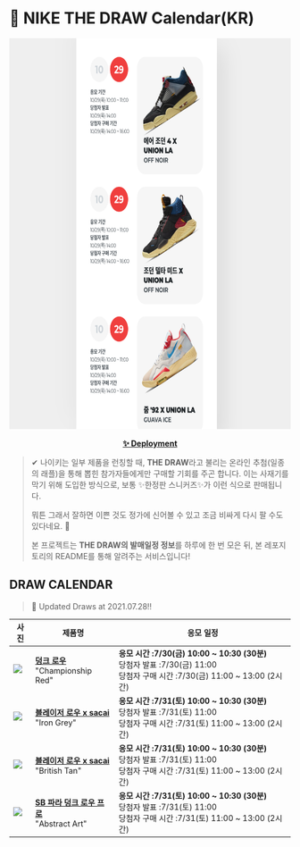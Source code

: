 # 👟 NIKE THE DRAW Calendar(KR)

<div align="center">
  <a href="https://junhoyeo.github.io/NIKE-THE-DRAW-Calendar/">
    <img src="./docs/images/preview.png" alt="Preview image of deployed application" height="700px" width="700px" />
  </a>
</div>

<p align="center">
  <a href="https://junhoyeo.github.io/NIKE-THE-DRAW-Calendar/">
    <strong>✨ Deployment</strong>
  </a>
</p>

> ✔ 나이키는 일부 제품을 런칭할 때, **THE DRAW**라고 불리는 온라인 추첨(일종의 래플)을 통해 뽑힌 참가자들에게만 구매할 기회를 주곤 합니다. 이는 사재기를 막기 위해 도입한 방식으로, 보통 ✨한정판 스니커즈✨가 이런 식으로 판매됩니다.
>
> 뭐튼 그래서 잘하면 이쁜 것도 정가에 신어볼 수 있고 조금 비싸게 다시 팔 수도 있다네요. 🤭
>
> 본 프로젝트는 **THE DRAW의 발매일정 정보**를 하루에 한 번 모은 뒤, 본 레포지토리의 README를 통해 알려주는 서비스입니다!

## DRAW CALENDAR

<!-- DRAW CALENDAR: START -->

> 👟 Updated Draws at 2021.07.28‼️

| 사진 | 제품명 | 응모 일정 |
| --- | ---- | ------- |
| <img src="https://static-breeze.nike.co.kr/kr/ko_kr/cmsstatic/product/DD1391-600/ef388c89-868f-4fe2-a792-db5878c51f8d_primary.jpg?snkrBrowse" width="256" /> | <a href="https://www.nike.com/kr/launch/t/men/fw/nike-sportswear/DD1391-600/tvpi59/nike-dunk-low-retro"><strong>덩크 로우</strong><br /></a> "Championship Red" | <strong>응모 시간 :7/30(금) 10:00 ~ 10:30 (30분)</strong><br />당첨자 발표 :7/30(금) 11:00<br />당첨자 구매 시간 :7/30(금) 11:00 ~ 13:00 (2시간) |
| <img src="https://static-breeze.nike.co.kr/kr/ko_kr/cmsstatic/product/DD1877-002/7ee92b1e-3fa8-4812-ad4a-68bdfa12e12c_primary.jpg?snkrBrowse" width="256" /> | <a href="https://www.nike.com/kr/launch/t/men/fw/nike-sportswear/DD1877-002/eghf89/nike-blazer-low-sacai"><strong>블레이저 로우 x sacai</strong><br /></a> "Iron Grey" | <strong>응모 시간 :7/31(토) 10:00 ~ 10:30 (30분)</strong><br />당첨자 발표 :7/31(토) 11:00<br />당첨자 구매 시간 :7/31(토) 11:00 ~ 13:00 (2시간) |
| <img src="https://static-breeze.nike.co.kr/kr/ko_kr/cmsstatic/product/DD1877-200/cbe5b8dc-c635-4056-8513-e909c9ddb8b8_primary.jpg?snkrBrowse" width="256" /> | <a href="https://www.nike.com/kr/launch/t/men/fw/nike-sportswear/DD1877-200/zqem47/nike-blazer-low-sacai"><strong>블레이저 로우 x sacai</strong><br /></a> "British Tan" | <strong>응모 시간 :7/31(토) 10:00 ~ 10:30 (30분)</strong><br />당첨자 발표 :7/31(토) 11:00<br />당첨자 구매 시간 :7/31(토) 11:00 ~ 13:00 (2시간) |
| <img src="https://static-breeze.nike.co.kr/kr/ko_kr/cmsstatic/product/DH7695-600/da98dbe4-767f-402d-9ab3-9eda0203c2c5_primary.jpg?snkrBrowse" width="256" /> | <a href="https://www.nike.com/kr/launch/t/adult-unisex/fw/action-outdoor/DH7695-600/xnab25/nike-sb-dunk-low-pro-qs"><strong>SB 파라 덩크 로우 프로</strong><br /></a> "Abstract Art" | <strong>응모 시간 :7/31(토) 10:00 ~ 10:30 (30분)</strong><br />당첨자 발표 :7/31(토) 11:00<br />당첨자 구매 시간 :7/31(토) 11:00 ~ 13:00 (2시간) |

<!-- DRAW CALENDAR: END -->
